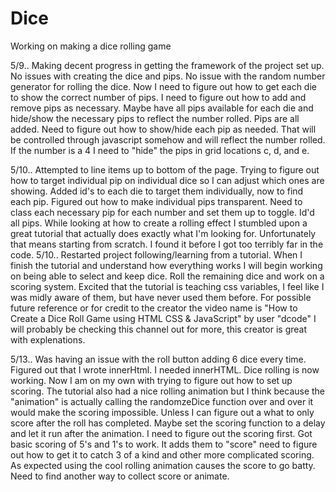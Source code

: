 # Dice
Working on making a dice rolling game

5/9.. Making decent progress in getting the framework of the project set up. No issues with creating the dice and pips. No issue with the random number generator for rolling the dice. Now I need to figure out how to get each die to show the correct number of pips. I need to figure out how to add and remove pips as necessary. Maybe have all pips available for each die and hide/show the necessary pips to reflect the number rolled. 
    Pips are all added. Need to figure out how to show/hide each pip as needed. That will be controlled through javascript somehow and will reflect the number rolled. If the number is a 4 I need to "hide" the pips in grid locations c, d, and e. 

5/10.. Attempted to line items up to bottom of the page. Trying to figure out how to target individual pip on individual dice so I can adjust which ones are showing. Added id's to each die to target them individually, now to find each pip. Figured out how to make individual pips transparent. Need to class each necessary pip for each number and set them up to toggle.
    Id'd all pips.
    While looking at how to create a rolling effect I stumbled upon a great tutorial that actually does exactly what I'm looking for. Unfortunately that means starting from scratch. I found it before I got too terribly far in the code. 
5/10.. Restarted project following/learning from a tutorial. When I finish the tutorial and understand how everything works I will begin working on being able to select and keep dice. Roll the remaining dice and work on a scoring system.
    Excited that the tutorial is teaching css variables, I feel like I was midly aware of them, but have never used them before. For possible future reference or for credit to the creator the video name is "How to Create a Dice Roll Game using HTML CSS & JavaScript" by user "dcode" I will probably be checking this channel out for more, this creator is great with explenations.

5/13.. Was having an issue with the roll button adding 6 dice every time. Figured out that I wrote innerHtml. I needed innerHTML. Dice rolling is now working. Now I am on my own with trying to figure out how to set up scoring. The tutorial also had a nice rolling animation but I think because the "animation" is actually calling the randomzeDice function over and over it would make the scoring impossible. Unless I can figure out a what to only score after the roll has completed. Maybe set the scoring function to a delay and let it run after the animation. I need to figure out the scoring first.
    Got basic scoring of 5's and 1's to work. It adds them to "score" need to figure out how to get it to catch 3 of a kind and other more complicated scoring. 
    As expected using the cool rolling animation causes the score to go batty. Need to find another way to collect score or animate.
